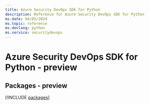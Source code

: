 ```yaml
---
title: Azure Security DevOps SDK for Python
description: Reference for Azure Security DevOps SDK for Python
ms.date: 04/03/2024
ms.topic: reference
ms.devlang: python
ms.service: securitydevops
---
```

# Azure Security DevOps SDK for Python - preview
## Packages - preview
[!INCLUDE [packages](security-devops-index.md)]